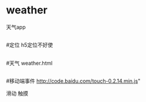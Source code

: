 # weather
天气app
##
#定位
h5定位不好使
##
#天气
weather.html
##
#移动端事件
http://code.baidu.com/touch-0.2.14.min.js"

滑动 触摸



